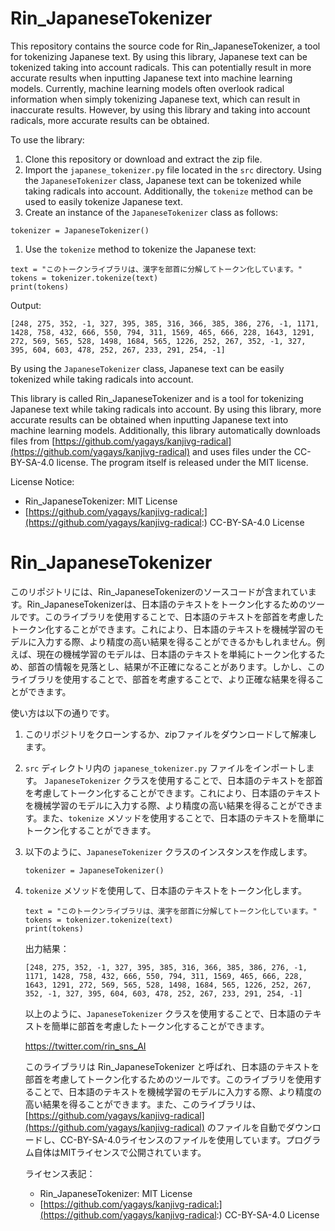 # Rin_JapaneseTokenizer

  

This repository contains the source code for Rin_JapaneseTokenizer, a tool for tokenizing Japanese text. By using this library, Japanese text can be tokenized taking into account radicals. This can potentially result in more accurate results when inputting Japanese text into machine learning models. Currently, machine learning models often overlook radical information when simply tokenizing Japanese text, which can result in inaccurate results. However, by using this library and taking into account radicals, more accurate results can be obtained.

To use the library:

1. Clone this repository or download and extract the zip file.
2. Import the `japanese_tokenizer.py` file located in the `src` directory.
Using the `JapaneseTokenizer` class, Japanese text can be tokenized while taking radicals into account. Additionally, the `tokenize` method can be used to easily tokenize Japanese text.
3. Create an instance of the `JapaneseTokenizer` class as follows:

```
tokenizer = JapaneseTokenizer()

```

1. Use the `tokenize` method to tokenize the Japanese text:

```
text = "このトークンライブラリは、漢字を部首に分解してトークン化しています。"
tokens = tokenizer.tokenize(text)
print(tokens)

```

Output:

```
[248, 275, 352, -1, 327, 395, 385, 316, 366, 385, 386, 276, -1, 1171, 1428, 758, 432, 666, 550, 794, 311, 1569, 465, 666, 228, 1643, 1291, 272, 569, 565, 528, 1498, 1684, 565, 1226, 252, 267, 352, -1, 327, 395, 604, 603, 478, 252, 267, 233, 291, 254, -1]

```

By using the `JapaneseTokenizer` class, Japanese text can be easily tokenized while taking radicals into account.

This library is called Rin_JapaneseTokenizer and is a tool for tokenizing Japanese text while taking radicals into account. By using this library, more accurate results can be obtained when inputting Japanese text into machine learning models. Additionally, this library automatically downloads files from [https://github.com/yagays/kanjivg-radical](https://github.com/yagays/kanjivg-radical) and uses files under the CC-BY-SA-4.0 license. The program itself is released under the MIT license.

License Notice:

- Rin_JapaneseTokenizer: MIT License
- [https://github.com/yagays/kanjivg-radical:](https://github.com/yagays/kanjivg-radical:) CC-BY-SA-4.0 License

# Rin_JapaneseTokenizer

このリポジトリには、Rin_JapaneseTokenizerのソースコードが含まれています。Rin_JapaneseTokenizerは、日本語のテキストをトークン化するためのツールです。このライブラリを使用することで、日本語のテキストを部首を考慮したトークン化することができます。これにより、日本語のテキストを機械学習のモデルに入力する際、より精度の高い結果を得ることができるかもしれません。例えば、現在の機械学習のモデルは、日本語のテキストを単純にトークン化するため、部首の情報を見落とし、結果が不正確になることがあります。しかし、このライブラリを使用することで、部首を考慮することで、より正確な結果を得ることができます。

使い方は以下の通りです。

1. このリポジトリをクローンするか、zipファイルをダウンロードして解凍します。
2. `src` ディレクトリ内の `japanese_tokenizer.py` ファイルをインポートします。
`JapaneseTokenizer` クラスを使用することで、日本語のテキストを部首を考慮してトークン化することができます。これにより、日本語のテキストを機械学習のモデルに入力する際、より精度の高い結果を得ることができます。また、`tokenize` メソッドを使用することで、日本語のテキストを簡単にトークン化することができます。
3. 以下のように、`JapaneseTokenizer` クラスのインスタンスを作成します。
    
    ```
    tokenizer = JapaneseTokenizer()
    
    ```
    
4. `tokenize` メソッドを使用して、日本語のテキストをトークン化します。
    
    ```
    text = "このトークンライブラリは、漢字を部首に分解してトークン化しています。"
    tokens = tokenizer.tokenize(text)
    print(tokens)
    
    ```
    
    出力結果：
    
    ```
    [248, 275, 352, -1, 327, 395, 385, 316, 366, 385, 386, 276, -1, 1171, 1428, 758, 432, 666, 550, 794, 311, 1569, 465, 666, 228, 1643, 1291, 272, 569, 565, 528, 1498, 1684, 565, 1226, 252, 267, 352, -1, 327, 395, 604, 603, 478, 252, 267, 233, 291, 254, -1]
    
    ```
    
    以上のように、`JapaneseTokenizer` クラスを使用することで、日本語のテキストを簡単に部首を考慮したトークン化することができます。
    
    https://twitter.com/rin_sns_AI
    
    このライブラリは Rin_JapaneseTokenizer と呼ばれ、日本語のテキストを部首を考慮してトークン化するためのツールです。このライブラリを使用することで、日本語のテキストを機械学習のモデルに入力する際、より精度の高い結果を得ることができます。また、このライブラリは、[https://github.com/yagays/kanjivg-radical](https://github.com/yagays/kanjivg-radical) のファイルを自動でダウンロードし、CC-BY-SA-4.0ライセンスのファイルを使用しています。プログラム自体はMITライセンスで公開されています。
    
    ライセンス表記：
    
    - Rin_JapaneseTokenizer: MIT License
    - [https://github.com/yagays/kanjivg-radical:](https://github.com/yagays/kanjivg-radical:) CC-BY-SA-4.0 License
